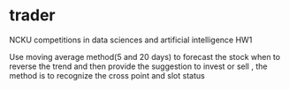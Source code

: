 # trader
NCKU competitions in data sciences and artificial intelligence  HW1


Use moving average method(5 and 20 days) to forecast the stock when to reverse the trend and then provide the suggestion to invest or sell , the method is to recognize the cross point and slot status
